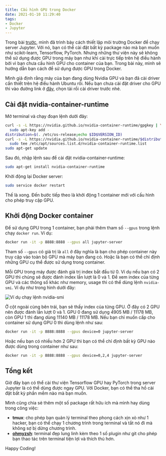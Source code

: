 ```yaml
---
title: Cấu hình GPU trong Docker
date: 2021-01-10 11:29:40
tags:
- Docker
- Jupyter
---
```

Trong bài [trước](/2021/01/05/Cach-thiet-lap-moi-truong-Docker-cho-server-Jupyter-cua-ban), mình đã trình bày cách thiết lập môi trường Docker để chạy server Jupyter. Với nó, bạn có thể cài đặt bất kỳ package nào mà bạn muốn như scikit-learn, Tensorflow, PyTorch. Nhưng những thư viện này sẽ không thể sử dụng được GPU trong máy bạn như khi cài trực tiếp trên hệ điều hành bởi vì bạn chưa cấu hình GPU cho container của bạn. Trong bài này, mình sẽ hướng dẫn bạn cách để sử dụng được GPU trong Docker.

Mình giả định rằng máy của bạn đang dùng Nvidia GPU và bạn đã cài driver cần thiết trên hệ điều hành Ubuntu rồi. Nếu bạn chưa cài đặt driver cho GPU thì vào đường link ở [đây](https://www.nvidia.com/Download/index.aspx), chọn tải rồi cài driver trước nhé.

## Cài đặt nvidia-container-runtime
Mở terminal và chạy đoạn lệnh dưới đây:
```bash
curl -s -L https://nvidia.github.io/nvidia-container-runtime/gpgkey | \
  sudo apt-key add -
distribution=$(. /etc/os-release;echo $ID$VERSION_ID)
curl -s -L https://nvidia.github.io/nvidia-container-runtime/$distribution/nvidia-container-runtime.list | \
  sudo tee /etc/apt/sources.list.d/nvidia-container-runtime.list
sudo apt-get update
```

Sau đó, nhập lệnh sau để cài đặt nvidia-container-runtime:

```bash
sudo apt-get install nvidia-container-runtime
```

Khởi động lại Docker server:
```bash
sudo service docker restart
```

Thế là xong. Đến bước tiếp theo là khởi động 1 container mới với cấu hình cho phép truy cập GPU.

## Khởi động Docker container

Để sử dụng GPU trong 1 container, bạn phải thêm tham số `--gpus` trong lệnh chạy `docker run`. Ví dụ:
```bash
docker run -it -p 8888:8888 --gpus all jupyter-server
```

Tham số `--gpus` có giá trị là `all` ở đây nghĩa là bạn cho phép container này truy cập vào toàn bộ GPU mà máy bạn đang có. Hoặc là bạn có thể chỉ định những GPU cụ thể được sử dụng trong container.

Mỗi GPU trong máy được đánh giá trị index bắt đầu từ 0. Ví dụ nếu bạn có 2 GPU thì chúng sẽ được đánh index lần lượt là 0 và 1. Để xem index của từng GPU và các thông số khác như memory, usage thì có thể dùng lệnh `nvidia-smi`. Ví dụ như trong hình dưới đây:

![Ví dụ chạy lệnh nvidia-smi](Screenshot-2021-01-10-121331.png)

Ở cột ngoài cùng bên trái, bạn sẽ thấy index của từng GPU. Ở đây có 2 GPU nên được đánh lần lượt 0 và 1. GPU 0 đang sử dụng 4905 MB / 11178 MB, còn GPU 1 thì đang dùng 11140 MB / 11178 MB. Nếu bạn chỉ muốn cấp cho container sử dụng GPU 0 thì dùng lệnh như sau:
```bash
docker run -it -p 8888:8888 --gpus device=0 jupyter-server
```

Hoặc nếu bạn có nhiều hơn 2 GPU thì bạn có thể chỉ định bất kỳ GPU nào được dùng trong container như sau:
```bash
docker run -it -p 8888:8888 --gpus device=0,2,4 jupyter-server
```

## Tổng kết

Giờ đây bạn có thể cài thư viện Tensorflow GPU hay PyTorch trong server Jupyter là có thể dùng được ngay GPU. Với Docker, bạn có thể tha hồ cài đặt bất kỳ phần mềm nào mà bạn muốn.

Mình cũng chia sẻ thêm một số package rất hữu ích mà mình hay dùng trong công việc:
- **tmux**: cho phép bạn quản lý terminal theo phong cách xịn xò như 1 hacker, bạn có thể chạy 1 chương trình trong terminal và tắt nó đi mà không sợ bị dừng chương trình.
- [**ohmyzsh**](https://github.com/ohmyzsh/ohmyzsh): terminal đẹp lung linh kèm theo 1 số plugin như git cho phép bạn thao tác trên terminal tiện lợi và thích thú hơn.

Happy Coding!